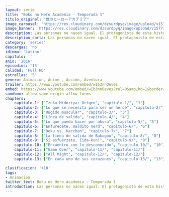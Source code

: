 ```yaml
---
layout: serie
title: "Boku no Hero Academia - Temporada 1"
titulo_original: "僕のヒーローアカデミア"
image_carousel: 'https://res.cloudinary.com/dzsurdpyq/image/upload/v1577157808/my-hero-academia-temporada-1-min_n6lkcw.jpg'
image_banner: 'https://res.cloudinary.com/dzsurdpyq/image/upload/v1577157932/My-Hero-Academia-temporada-1-banner_inbjty.jpg'
description: Las personas no nacen igual. El protagonista de esta historia es uno de esos casos raros que nacen sin superpoderes, pero esto no le impedirá perseguir su sueño ser un gran héroe como el legendario All-Might. Para convertirse en el héroe que quiere ser, se apuntará a una de las academias de héroes más prestigiosas del país Yueiko. Con la ayuda de su ídolo, All-Might, ¿podrá convertirse en un verdadero héroe?
description_corta: Las personas no nacen igual. El protagonista de esta historia es uno de esos casos raros que nacen sin superpoderes, pero esto no le impedirá perseguir su sueño ser un gran héroe como el legendario All-Might. Para convertirse en el héroe que quiere ser, se apuntará a una de las academias de héroes..
category: 'series'
descargas: 'no'
idioma: 'Latino'
capitulo: ''
anio: '2016'
episodios: '13'
calidad: 'Full HD'
estrellas: '5'
genero: Animacion, Anime , Acción, Aventura
trailer: https://www.youtube.com/embed/wIb3nnOeves
embed: https://www.youtube.com/embed/wIb3nnOeves?rel=0&amp;hd=1&border=0&wmode=opaque&enablejsapi=1&modestbranding=1&controls=1&showinfo=1
sandbox: allow-same-origin allow-forms 
chapters:
    capitulo-1: ["Izuku Midoriya: Origen", "capitulo-1/", "1"]
    capitulo-2: ["Lo que se necesita para ser un héroe", "capitulo-2/", "2"]
    capitulo-3: ["Rugido muscular", "capitulo-3/", "3"]
    capitulo-4: ["Línea de salida", "capitulo-4/", "4"]
    capitulo-5: ["Lo que puedo hacer por ahora", "capitulo-5/", "5"]
    capitulo-6: ["Enfurecete, maldito nerd", "capitulo-6/", "6"]
    capitulo-7: ["Deku vs. Kacchan", "capitulo-7/", "7"]
    capitulo-8: ["La línea de salida de Bakugou", "capitulo-8/", "8"]
    capitulo-9: ["Sí esfuérzate, Iida-kun!", "capitulo-9/", "9"]
    capitulo-10: ["Encuentro con lo desconocido", "capitulo-10/", "10"]
    capitulo-11: ["Game Over", "capitulo-11/", "capitulo-11/"]
    capitulo-12: ["All Might", "capitulo-12/", "capitulo-12/"]
    capitulo-13: ["En cada uno de sus corazones", "capitulo-13/", "13"]

clasificacion: '+10'
tags: 
- Animacion
twitter_text: Boku no Hero Academia - Temporada 1
introduction: Las personas no nacen igual. El protagonista de esta historia es uno de esos casos raros que nacen sin superpoderes, pero esto no le impedirá perseguir su sueño ser un gran héroe como el legendario All-Might. Para convertirse en el héroe que quiere ser, se apuntará a una de las academias de héroes..
---
```












